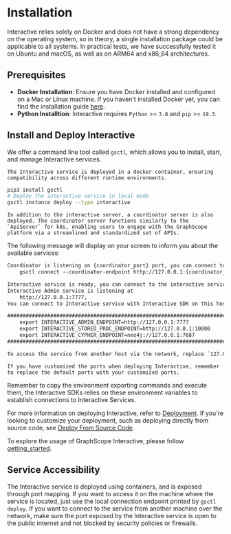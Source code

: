 # Installation

Interactive relies solely on Docker and does not have a strong dependency on the operating system, so in theory, a single installation package could be applicable to all systems. In practical tests, we have successfully tested it on Ubuntu and macOS, as well as on ARM64 and x86_64 architectures.

## Prerequisites
- **Docker Installation**: Ensure you have Docker installed and configured on a Mac or Linux machine. If you haven't installed Docker yet, you can find the installation guide [here](https://docs.docker.com/get-docker/).
- **Python Installtion**: Interactive requires `Python` >= `3.8` and `pip` >= `19.3`.

## Install and Deploy Interactive

We offer a command line tool called `gsctl`, which allows you to install, start, and manage Interactive services.

```{note}
The Interactive service is deployed in a docker container, ensuring compatibility across different runtime environments.
```

```bash
pip3 install gsctl
# Deploy the interactive service in local mode
gsctl instance deploy --type interactive 
```


```{note}
In addition to the interactive server, a coordinator server is also deployed. The coordinator server functions similarly to the `ApiServer` for k8s, enabling users to engage with the GraphScope platform via a streamlined and standardized set of APIs.
```

<!-- 2. Gremlin service is disabled by default, To enable it, try specifying the Gremlin port, see [Service-Accessibility](./installation.md#service-accessibility) -->



The following message will display on your screen to inform you about the available services:

```txt
Coordinator is listening on {coordinator_port} port, you can connect to coordinator by:
    gsctl connect --coordinator-endpoint http://127.0.0.1:{coordinator_port}

Interactive service is ready, you can connect to the interactive service with interactive sdk:
Interactive Admin service is listening at
    http://127.0.0.1:7777,
You can connect to Interactive service with Interactive SDK on this host, with following environment variables declared.

############################################################################################
    export INTERACTIVE_ADMIN_ENDPOINT=http://127.0.0.1:7777
    export INTERACTIVE_STORED_PROC_ENDPOINT=http://127.0.0.1:10000
    export INTERACTIVE_CYPHER_ENDPOINT=neo4j://127.0.0.1:7687
############################################################################################

To access the service from another host via the network, replace `127.0.0.1` with the public IP address and ensure that the ports are exposed to the public network.
```

```{note}
If you have customized the ports when deploying Interactive, remember to replace the default ports with your customized ports.
```

Remember to copy the environment exporting commands and execute them, the Interactive SDKs relies on these environment variables to establish connections to Interactive Services.

For more information on deploying Interactive, refer to [Deployment](./deployment.md). If you're looking to customize your deployment, such as deploying directly from source code, see [Deploy From Source Code](./deployment.md#deploy-from-source-code).

To explore the usage of GraphScope Interactive, please follow [getting_started](./getting_started).



## Service Accessibility

The Interactive service is deployed using containers, and is exposed through port mapping. If you want to access it on the machine where the service is located, just use the local connection endpoint printed by `gsctl deploy`. If you want to connect to the service from another machine over the network, make sure the port exposed by the Interactive service is open to the public internet and not blocked by security policies or firewalls.
